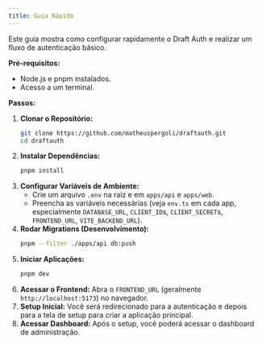 ```yaml
---
title: Guia Rápido
---
```


Este guia mostra como configurar rapidamente o Draft Auth e realizar um fluxo de autenticação básico.

**Pré-requisitos:**

- Node.js e pnpm instalados.
- Acesso a um terminal.

**Passos:**

1.  **Clonar o Repositório:**
    ```bash
    git clone https://github.com/matheuspergoli/draftauth.git
    cd draftauth
    ```
2.  **Instalar Dependências:**
    ```bash
    pnpm install
    ```
3.  **Configurar Variáveis de Ambiente:**
    - Crie um arquivo `.env` na raiz e em `apps/api` e `apps/web`.
    - Preencha as variáveis necessárias (veja `env.ts` em cada app, especialmente `DATABASE_URL`, `CLIENT_ID`s, `CLIENT_SECRET`s, `FRONTEND_URL`, `VITE_BACKEND_URL`).
4.  **Rodar Migrations (Desenvolvimento):**
    ```bash
    pnpm --filter ./apps/api db:push
    ```
5.  **Iniciar Aplicações:**
    ```bash
    pnpm dev
    ```
6.  **Acessar o Frontend:** Abra o `FRONTEND_URL` (geralmente `http://localhost:5173`) no navegador.
7.  **Setup Inicial:** Você será redirecionado para a autenticação e depois para a tela de setup para criar a aplicação principal.
8.  **Acessar Dashboard:** Após o setup, você poderá acessar o dashboard de administração.
